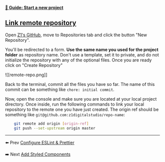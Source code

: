 [**📖 Guide: Start a new project**](./00-start-here.md)

## [Link remote repository](#link-remote-repository) 

Open [Z1's GitHub](https://github.com/z1digitalstudio), move to Repositories tab and click the button "New Repository".

You'll be redirected to a form. **Use the same name you used for the project folder** as repository name. Don't use a template, set it to private, and do not initialize the repository with any of the optional files. Once you are ready click on "Create Repository"

![[remote-repo.png]]

Back to the terminal, commit all the files you have so far. The name of this commit can be something like `chore: initial commit`.

Now, open the console and make sure you are located at your local project directory. Once inside, run the following commands to link your local repository to the remote one you have just created. The origin ref should be something like `git@github.com:z1digitalstudio/repo-name`:

````bash
	git remote add origin [origin-ref] 
	git push --set-upstream origin master
````


---
⬅️ Prev  [Configure ESLint & Prettier](./03-eslint-prettier.md)

➡️ Next [Add Styled Components](./05-styled-components.md)